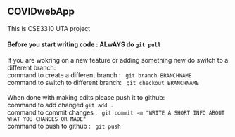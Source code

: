 ## COVIDwebApp 
This is CSE3310 UTA project

#### Before you start writing code : ALwAYS do ``` git pull  ```<br />

If you are wokring on a new feature or adding something new do switch to a different branch:  <br />
    command to create a different branch : ``` git branch BRANCHNAME``` <br />
    command to switch to different branch: ``` git checkout BRANCHNAME``` <br />
    <br />
When done with making edits please push it to github: <br />
    command to add changed ``` git add . ``` <br />
    command to commit changes : ``` git commit -m "WRITE A SHORT INFO ABOUT WHAT YOU CHANGES OR MADE"```   <br />
    command to push to github : ``` git push``` <br />
    

